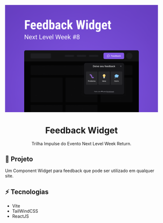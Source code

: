 <img src="./docs/image/Thumbnail.png" alt="NLW Return Impulse by Rockeseat" />
<br />
<h1 align="center">Feedback Widget</h1>
<p align="center">Trilha Impulse do Evento Next Level Week Return.</p>

<h2>🚀 Projeto</h2>
Um Component Widget para feedback que pode ser utilizado em qualquer site.

<h2>⚡ Tecnologias</h2>

- Vite
- TailWindCSS
- ReactJS
